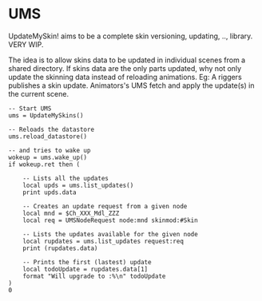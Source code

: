 # UMS
UpdateMySkin! aims to be a complete skin versioning, updating, .., library. VERY WIP.

The idea is to allow skins data to be updated in individual scenes from a shared directory. If skins data are the only parts updated, why not only update the skinning data instead of reloading animations.
Eg: A riggers publishes a skin update. Animators's UMS fetch and apply the update(s) in the current scene.


```maxscript
-- Start UMS
ums = UpdateMySkins()

-- Reloads the datastore
ums.reload_datastore()

-- and tries to wake up
wokeup = ums.wake_up()
if wokeup.ret then (
	
	-- Lists all the updates
	local upds = ums.list_updates()
	print upds.data
  
  	-- Creates an update request from a given node
	local mnd = $Ch_XXX_Mdl_ZZZ
	local req = UMSNodeRequest node:mnd skinmod:#Skin

	-- Lists the updates available for the given node
	local rupdates = ums.list_updates request:req
	print (rupdates.data)
  
  	-- Prints the first (lastest) update 
	local todoUpdate = rupdates.data[1]
	format "Will upgrade to :%\n" todoUpdate
)
0
```
